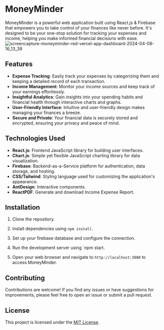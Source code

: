 # MoneyMinder

MoneyMinder is a powerful web application built using React.js & Firebase that empowers you to take control of your finances like never before. It's designed to be your one-stop solution for tracking your expenses and income, helping you make informed financial decisions with ease.
![screencapture-moneyminder-red-vercel-app-dashboard-2024-04-08-16_13_39](https://github.com/ADHIL-MOHAMMED-P-N/moneyminder/assets/44119839/bf00bcd4-49cf-49f0-9386-30f2b45bac28)

## Features

- **Expense Tracking**: Easily track your expenses by categorizing them and keeping a detailed record of each transaction.
- **Income Management**: Monitor your income sources and keep track of your earnings effortlessly.
- **Insightful Analytics**: Gain insights into your spending habits and financial health through interactive charts and graphs.
- **User-Friendly Interface**: Intuitive and user-friendly design makes managing your finances a breeze.
- **Secure and Private**: Your financial data is securely stored and encrypted, ensuring your privacy and peace of mind.

## Technologies Used

- **React.js**: Frontend JavaScript library for building user interfaces.
- **Chart.js**: Simple yet flexible JavaScript charting library for data visualization.
- **Firebase**: Backend-as-a-Service platform for authentication, data storage, and hosting.
- **CSS/Tailwind**: Styling language used for customizing the application's appearance.
- **AntDesign**: Interactive components.
- **ReactPDF**: Generate and download Income Expense Report.

## Installation

1. Clone the repository.
2. Install dependencies using `npm install`.
3. Set up your firebase database and configure the connection.
4. Run the development server using `npm start.


5. Open your web browser and navigate to `http://localhost:3000` to access MoneyMinder.

## Contributing

Contributions are welcome! If you find any issues or have suggestions for improvements, please feel free to open an issue or submit a pull request.

## License

This project is licensed under the [MIT License](LICENSE).


